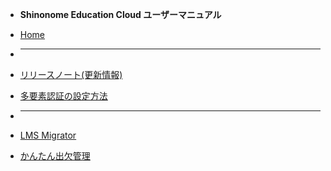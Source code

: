 * **Shinonome Education Cloud ユーザーマニュアル**

* [Home](/)
* <hr>
* [リリースノート(更新情報)](common/releasenote/releasenote.md)
* [多要素認証の設定方法](common/2fa.md)
* <hr>
* [LMS Migrator](migrator/migrator.md)
* [かんたん出欠管理](attendance/attendance.md)